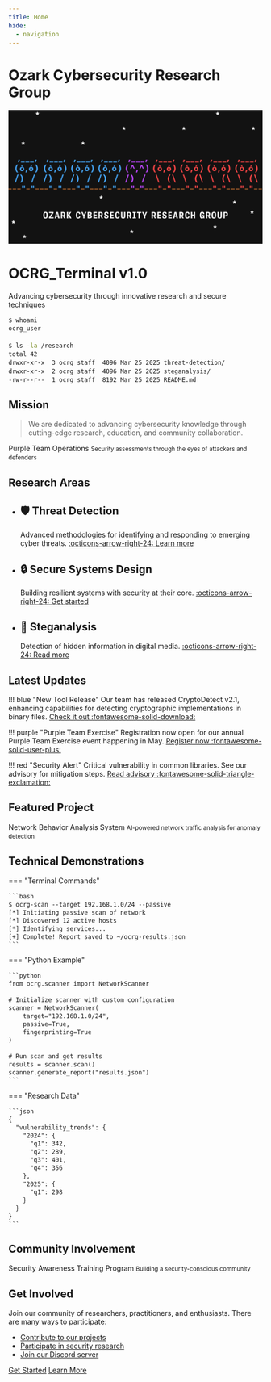```yaml
---
title: Home
hide:
  - navigation
---
```


# Ozark Cybersecurity Research Group<span class="terminal-cursor"></span>

<div align="center">
  <img src="assets/images/ocrg-banner-050.png" alt="OCRG Banner" class="banner" />
</div>

<div class="hero">
  <h1>OCRG_Terminal v1.0</h1>
  <p>Advancing cybersecurity through innovative research and secure techniques</p>
</div>

```bash
$ whoami
ocrg_user

$ ls -la /research
total 42
drwxr-xr-x  3 ocrg staff  4096 Mar 25 2025 threat-detection/
drwxr-xr-x  2 ocrg staff  4096 Mar 25 2025 steganalysis/
-rw-r--r--  1 ocrg staff  8192 Mar 25 2025 README.md
```

## Mission

> We are dedicated to advancing cybersecurity knowledge through cutting-edge research, education, and community collaboration.

<div class="placeholder-image purple">
  <span>Purple Team Operations</span>
  <small>Security assessments through the eyes of attackers and defenders</small>
</div>

## Research Areas

<div class="grid cards" markdown>

- :shield: __Threat Detection__
    ---
    Advanced methodologies for identifying and responding to emerging cyber threats.
    [:octicons-arrow-right-24: Learn more](research/threat-detection.md)

- :lock: __Secure Systems Design__
    ---
    Building resilient systems with security at their core.
    [:octicons-arrow-right-24: Get started](#)

- :microscope: __Steganalysis__
    ---
    Detection of hidden information in digital media.
    [:octicons-arrow-right-24: Read more](research/steganalysis.md)

</div>

## Latest Updates

!!! blue "New Tool Release"
    Our team has released CryptoDetect v2.1, enhancing capabilities for detecting cryptographic implementations in binary files.
    [Check it out :fontawesome-solid-download:](#)

!!! purple "Purple Team Exercise"
    Registration now open for our annual Purple Team Exercise event happening in May.
    [Register now :fontawesome-solid-user-plus:](#)

!!! red "Security Alert"
    Critical vulnerability in common libraries. See our advisory for mitigation steps.
    [Read advisory :fontawesome-solid-triangle-exclamation:](#)

## Featured Project

<div class="placeholder-image blue">
  <span>Network Behavior Analysis System</span>
  <small>AI-powered network traffic analysis for anomaly detection</small>
</div>

## Technical Demonstrations

=== "Terminal Commands"

    ```bash
    $ ocrg-scan --target 192.168.1.0/24 --passive
    [*] Initiating passive scan of network
    [*] Discovered 12 active hosts
    [*] Identifying services...
    [+] Complete! Report saved to ~/ocrg-results.json
    ```

=== "Python Example"

    ```python
    from ocrg.scanner import NetworkScanner
    
    # Initialize scanner with custom configuration
    scanner = NetworkScanner(
        target="192.168.1.0/24",
        passive=True,
        fingerprinting=True
    )
    
    # Run scan and get results
    results = scanner.scan()
    scanner.generate_report("results.json")
    ```

=== "Research Data"

    ```json
    {
      "vulnerability_trends": {
        "2024": {
          "q1": 342,
          "q2": 289,
          "q3": 401,
          "q4": 356
        },
        "2025": {
          "q1": 298
        }
      }
    }
    ```

## Community Involvement

<div class="placeholder-image red">
  <span>Security Awareness Training Program</span>
  <small>Building a security-conscious community</small>
</div>

## Get Involved

Join our community of researchers, practitioners, and enthusiasts. There are many ways to participate:

- [Contribute to our projects](documentation/contributing.md)
- [Participate in security research](research/index.md)
- [Join our Discord server](https://discord.gg/6SDUxJzSdr)

<a href="documentation/getting-started.md" class="md-button md-button--primary">Get Started</a>
<a href="about.md" class="md-button">Learn More</a>

